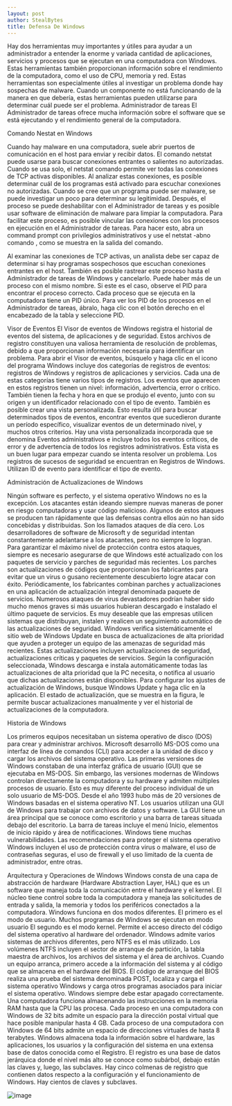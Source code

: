 ```yaml
---
layout: post
author: StealBytes
title: Defensa De Windows
---
```

Hay dos herramientas muy importantes y útiles para ayudar a un administrador a entender la enorme y variada cantidad de aplicaciones, servicios y procesos que se ejecutan en una computadora con Windows. Estas herramientas también proporcionan información sobre el rendimiento de la computadora, como el uso de CPU, memoria y red. Estas herramientas son especialmente útiles al investigar un problema donde hay sospechas de malware. Cuando un componente no está funcionando de la manera en que debería, estas herramientas pueden utilizarse para determinar cuál puede ser el problema.
Administrador de tareas
El Administrador de tareas ofrece mucha información sobre el software que se está ejecutando y el rendimiento general de la computadora.


Comando Nestat en Windows

Cuando hay malware en una computadora, suele abrir puertos de comunicación en el host para enviar y recibir datos. El comando netstat puede usarse para buscar conexiones entrantes o salientes no autorizadas. Cuando se usa solo, el netstat comando permite ver todas las conexiones de TCP activas disponibles.
Al analizar estas conexiones, es posible determinar cuál de los programas está activado para escuchar conexiones no autorizadas. Cuando se cree que un programa puede ser malware, se puede investigar un poco para determinar su legitimidad. Después, el proceso se puede deshabilitar con el Administrador de tareas y es posible usar software de eliminación de malware para limpiar la computadora.
Para facilitar este proceso, es posible vincular las conexiones con los procesos en ejecución en el Administrador de tareas. Para hacer esto, abra un command prompt con privilegios administrativos y use el netstat -abno comando , como se muestra en la salida del comando.


Al examinar las conexiones de TCP activas, un analista debe ser capaz de determinar si hay programas sospechosos que escuchan conexiones entrantes en el host. También es posible rastrear este proceso hasta el Administrador de tareas de Windows y cancelarlo. Puede haber más de un proceso con el mismo nombre. Si este es el caso, observe el PID para encontrar el proceso correcto. Cada proceso que se ejecuta en la computadora tiene un PID único. Para ver los PID de los procesos en el Administrador de tareas, ábralo, haga clic con el botón derecho en el encabezado de la tabla y seleccione PID.


Visor de Eventos
El Visor de eventos de Windows registra el historial de eventos del sistema, de aplicaciones y de seguridad. Estos archivos de registro constituyen una valiosa herramienta de resolución de problemas, debido a que proporcionan información necesaria para identificar un problema. Para abrir el Visor de eventos, búsquelo y haga clic en el icono del programa
Windows incluye dos categorías de registros de eventos: registros de Windows y registros de aplicaciones y servicios. Cada una de estas categorías tiene varios tipos de registros. Los eventos que aparecen en estos registros tienen un nivel: información, advertencia, error o crítico. También tienen la fecha y hora en que se produjo el evento, junto con su origen y un identificador relacionado con el tipo de evento.
También es posible crear una vista personalizada. Esto resulta útil para buscar determinados tipos de eventos, encontrar eventos que sucedieron durante un período específico, visualizar eventos de un determinado nivel, y muchos otros criterios. Hay una vista personalizada incorporada que se denomina Eventos administrativos e incluye todos los eventos críticos, de error y de advertencia de todos los registros administrativos. Esta vista es un buen lugar para empezar cuando se intenta resolver un problema.
Los registros de sucesos de seguridad se encuentran en Registros de Windows. Utilizan ID de evento para identificar el tipo de evento.


Administración de Actualizaciones de Windows

Ningún software es perfecto, y el sistema operativo Windows no es la excepción. Los atacantes están ideando siempre nuevas maneras de poner en riesgo computadoras y usar código malicioso. Algunos de estos ataques se producen tan rápidamente que las defensas contra ellos aún no han sido concebidas y distribuidas. Son los llamados ataques de día cero. Los desarrolladores de software de Microsoft y de seguridad intentan constantemente adelantarse a los atacantes, pero no siempre lo logran. Para garantizar el máximo nivel de protección contra estos ataques, siempre es necesario asegurarse de que Windows esté actualizado con los paquetes de servicio y parches de seguridad más recientes.
Los parches son actualizaciones de códigos que proporcionan los fabricantes para evitar que un virus o gusano recientemente descubierto logre atacar con éxito. Periódicamente, los fabricantes combinan parches y actualizaciones en una aplicación de actualización integral denominada paquete de servicios. Numerosos ataques de virus devastadores podrían haber sido mucho menos graves si más usuarios hubieran descargado e instalado el último paquete de servicios. Es muy deseable que las empresas utilicen sistemas que distribuyan, instalen y realicen un seguimiento automático de las actualizaciones de seguridad.
Windows verifica sistemáticamente el sitio web de Windows Update en busca de actualizaciones de alta prioridad que ayuden a proteger un equipo de las amenazas de seguridad más recientes. Estas actualizaciones incluyen actualizaciones de seguridad, actualizaciones críticas y paquetes de servicios. Según la configuración seleccionada, Windows descarga e instala automáticamente todas las actualizaciones de alta prioridad que la PC necesita, o notifica al usuario que dichas actualizaciones están disponibles. Para configurar los ajustes de actualización de Windows, busque Windows Update y haga clic en la aplicación.
El estado de actualización, que se muestra en la figura, le permite buscar actualizaciones manualmente y ver el historial de actualizaciones de la computadora.



Historia de Windows

Los primeros equipos necesitaban un sistema operativo de disco (DOS) para crear y administrar archivos. Microsoft desarrolló MS-DOS como una interfaz de línea de comandos (CLI) para acceder a la unidad de disco y cargar los archivos del sistema operativo. Las primeras versiones de Windows constaban de una interfaz gráfica de usuario (GUI) que se ejecutaba en MS-DOS. Sin embargo, las versiones modernas de Windows controlan directamente la computadora y su hardware y admiten múltiples procesos de usuario. Esto es muy diferente del proceso individual de un solo usuario de MS-DOS. Desde el año 1993 hubo más de 20 versiones de Windows basadas en el sistema operativo NT. Los usuarios utilizan una GUI de Windows para trabajar con archivos de datos y software. La GUI tiene un área principal que se conoce como escritorio y una barra de tareas situada debajo del escritorio. La barra de tareas incluye el menú Inicio, elementos de inicio rápido y área de notificaciones. Windows tiene muchas vulnerabilidades. Las recomendaciones para proteger el sistema operativo Windows incluyen el uso de protección contra virus o malware, el uso de contraseñas seguras, el uso de firewall y el uso limitado de la cuenta de administrador, entre otras.


Arquitectura y Operaciones de Windows
Windows consta de una capa de abstracción de hardware (Hardware Abstraction Layer, HAL) que es un software que maneja toda la comunicación entre el hardware y el kernel. El núcleo tiene control sobre toda la computadora y maneja las solicitudes de entrada y salida, la memoria y todos los periféricos conectados a la computadora. Windows funciona en dos modos diferentes. El primero es el modo de usuario. Muchos programas de Windows se ejecutan en modo usuario El segundo es el modo kernel. Permite el acceso directo del código del sistema operativo al hardware del ordenador. Windows admite varios sistemas de archivos diferentes, pero NTFS es el más utilizado. Los volúmenes NTFS incluyen el sector de arranque de partición, la tabla maestra de archivos, los archivos del sistema y el área de archivos. Cuando un equipo arranca, primero accede a la información del sistema y al código que se almacena en el hardware del BIOS. El código de arranque del BIOS realiza una prueba del sistema denominada POST, localiza y carga el sistema operativo Windows y carga otros programas asociados para iniciar el sistema operativo. Windows siempre debe estar apagado correctamente.
Una computadora funciona almacenando las instrucciones en la memoria RAM hasta que la CPU las procesa. Cada proceso en una computadora con Windows de 32 bits admite un espacio para la dirección postal virtual que hace posible manipular hasta 4 GB. Cada proceso de una computadora con Windows de 64 bits admite un espacio de direcciones virtuales de hasta 8 terabytes. Windows almacena toda la información sobre el hardware, las aplicaciones, los usuarios y la configuración del sistema en una extensa base de datos conocida como el Registro. El registro es una base de datos jerárquica donde el nivel más alto se conoce como subárbol, debajo están las claves y, luego, las subclaves. Hay cinco colmenas de registro que contienen datos respecto a la configuración y el funcionamiento de Windows. Hay cientos de claves y subclaves.

![image](https://github.com/StealBytes/StealBytes.github.io/assets/143299096/fb75d6e8-dd80-4ce4-8d8e-32b158e872db)


